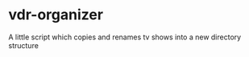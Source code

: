 vdr-organizer
=============

A little script which copies and renames tv shows into a new directory structure
